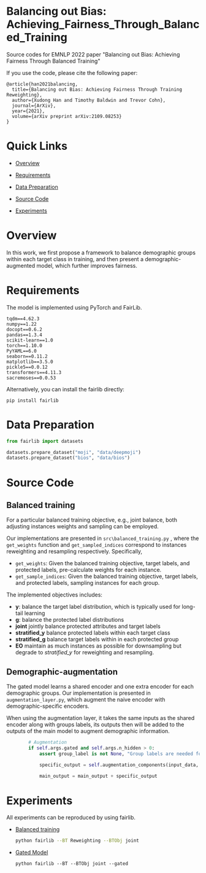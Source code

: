 # Balancing out Bias: Achieving_Fairness_Through_Balanced_Training

Source codes for EMNLP 2022 paper "Balancing out Bias: Achieving Fairness Through Balanced Training"

If you use the code, please cite the following paper:

```
@article{han2021balancing,
  title={Balancing out Bias: Achieving Fairness Through Training Reweighting},
  author={Xudong Han and Timothy Baldwin and Trevor Cohn},
  journal={ArXiv},
  year={2021},
  volume={arXiv preprint arXiv:2109.08253}
}
```

# Quick Links
+ [Overview](#overview)

+ [Requirements](#requirements)

+ [Data Preparation](#data-preparation)

+ [Source Code](#source-code)

+ [Experiments](#experiments)

# Overview

In this work, we first propose a framework to balance demographic groups within each target class in training, and then present a demographic-augmented model, which further improves fairness.

# Requirements

The model is implemented using PyTorch and FairLib.

```
tqdm==4.62.3
numpy==1.22
docopt==0.6.2
pandas==1.3.4
scikit-learn==1.0
torch==1.10.0
PyYAML==6.0
seaborn==0.11.2
matplotlib==3.5.0
pickle5==0.0.12
transformers==4.11.3
sacremoses==0.0.53
```

Alternatively, you can install the fairlib directly:
```
pip install fairlib
```

# Data Preparation

```python
from fairlib import datasets

datasets.prepare_dataset("moji", "data/deepmoji")
datasets.prepare_dataset("bios", "data/bios")

```

# Source Code

## Balanced training

For a particular balanced training objective, e.g., joint balance, both adjusting instances weights and sampling can be employed. 

Our implementations are presented in `src\balanced_training.py` , where the `get_weights` function and `get_sampled_indices` correspond to instances reweighting and resampling respectively.
Specifically,
- `get_weights`: Given the balanced training objective, target labels, and protected labels, pre-calculate weights for each instance.
- `get_sample_indices`: Given the balanced training objective, target labels, and protected labels, sampling instances for each group.

The implemented objectives includes:
- **y**: balance the target label distribution, which is typically used for long-tail learning
- **g**: balance the protected label distributions
- **joint** jointly balance protected attributes and target labels
- **stratified_y** balance protected labels within each target class
- **stratified_g** balance target labels within in each protected group
- **EO** maintain as much instances as possible for downsampling but degrade to *stratified_y* for reweighting and resampling.

## Demographic-augmentation

The gated model learns a shared encoder and one extra encoder for each demographic groups. 
Our implementation is presented in `augmentation_layer.py`, which augment the naive encoder with demographic-specific encoders.

When using the augmentation layer, it takes the same inputs as the shared encoder along with groups labels, its outputs then will be added to the outputs of the main model to augment demographic information.
```python
        # Augmentation
        if self.args.gated and self.args.n_hidden > 0:
            assert group_label is not None, "Group labels are needed for augmentation"

            specific_output = self.augmentation_components(input_data, group_label)

            main_output = main_output + specific_output
```

# Experiments

All experiments can be reproduced by using fairlib.

- [Balanced training](https://hanxudong.github.io/fairlib/tutorial_usage.html#train-a-model-with-balanced-training)
    ```bash
    python fairlib --BT Reweighting --BTObj joint
    ```

- [Gated Model](https://hanxudong.github.io/fairlib/tutorial_usage.html#train-a-model-to-incorporate-demographic-factors)
    ```
    python fairlib --BT --BTObj joint --gated
    ```
